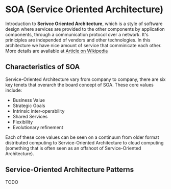 # SOA (Service Oriented Architecture)

Introduction to **Serivce Oriented Architecture**, which is a style of software design where services are provided to the other components by application components, through a communication protocol over a network. It's priniciples are independed of vendors and other technologies. In this architecture we have nice amount of service that comminicate each other. More details are available at [Article on Wikipedia](https://en.wikipedia.org/wiki/Service-oriented_architecture)

## Characteristics of SOA
Service-Oriented Architecture vary from company to company, there are six key tenets that overarch the board concept of SOA. These core values include:

- Business Value
- Strategic Goals
- Intrinsic inter-operability
- Shared Services
- Flexibility
- Evolutionary refinement

Each of these core values can be seen on a continuum from older format distributed computing to Service-Oriented Architecture to cloud computing (something that is often seen as an offshoot of Service-Oriented Architecture).

## Service-Oriented Architecture Patterns

TODO